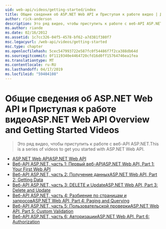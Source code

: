 ```yaml
---
uid: web-api/videos/getting-started/index
title: Общие сведения об ASP.NET Web API и Приступая к работе видео | Документация Майкрософт
author: rick-anderson
description: Это ряд видео, чтобы приступить к работе с веб-API ASP.NET.
ms.author: riande
ms.date: 02/16/2012
ms.assetid: 1c7cc326-04f5-4578-bf62-a7d381f380f7
msc.legacyurl: /web-api/videos/getting-started
msc.type: chapter
ms.openlocfilehash: 5cec547993722e587fc0f54486f7f2ca388db64d
ms.sourcegitcommit: 0f1119340e4464720cfd16d0ff15764746ea1fea
ms.translationtype: MT
ms.contentlocale: ru-RU
ms.lasthandoff: 04/17/2019
ms.locfileid: "59404108"
---
```

# <a name="aspnet-web-api-overview-and-getting-started-videos"></a><span data-ttu-id="f0369-103">Общие сведения об ASP.NET Web API и Приступая к работе видео</span><span class="sxs-lookup"><span data-stu-id="f0369-103">ASP.NET Web API Overview and Getting Started Videos</span></span>

> <span data-ttu-id="f0369-104">Это ряд видео, чтобы приступить к работе с веб-API ASP.NET.</span><span class="sxs-lookup"><span data-stu-id="f0369-104">This is a series of videos to get you started with ASP.NET Web API.</span></span>


- [<span data-ttu-id="f0369-105">ASP.NET Web API</span><span class="sxs-lookup"><span data-stu-id="f0369-105">ASP.NET Web API</span></span>](aspnet-web-api.md)
- [<span data-ttu-id="f0369-106">Веб-API ASP.NET, часть 1: Первый веб-API</span><span class="sxs-lookup"><span data-stu-id="f0369-106">ASP.NET Web API, Part 1: Your First Web API</span></span>](your-first-web-api.md)
- [<span data-ttu-id="f0369-107">Веб-API ASP.NET, часть 2: Получение данных</span><span class="sxs-lookup"><span data-stu-id="f0369-107">ASP.NET Web API, Part 2: Getting Data</span></span>](getting-data.md)
- [<span data-ttu-id="f0369-108">Веб-API ASP.NET, часть 3: DELETE и Update</span><span class="sxs-lookup"><span data-stu-id="f0369-108">ASP.NET Web API, Part 3: Delete and Update</span></span>](delete-and-update.md)
- [<span data-ttu-id="f0369-109">Веб-API ASP.NET, часть 4: Разбиение по страницам и запросов</span><span class="sxs-lookup"><span data-stu-id="f0369-109">ASP.NET Web API, Part 4: Paging and Querying</span></span>](paging-and-querying.md)
- [<span data-ttu-id="f0369-110">Веб-API ASP.NET, часть 5: Пользовательской проверки</span><span class="sxs-lookup"><span data-stu-id="f0369-110">ASP.NET Web API, Part 5: Custom Validation</span></span>](custom-validation.md)
- [<span data-ttu-id="f0369-111">Веб-API ASP.NET, часть 6: Авторизации</span><span class="sxs-lookup"><span data-stu-id="f0369-111">ASP.NET Web API, Part 6: Authorization</span></span>](authorization.md)
